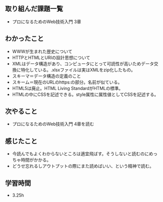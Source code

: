 ## 取り組んだ課題一覧
- プロになるためのWeb技術入門 3章
## わかったこと
- WWWが生まれた歴史について
- HTTPとHTMLとURIの設計思想について
- XMLはデータ構造があり、コンピュータにとって可読性が高いためデータ交換に特化している。.xlsxファイルは実はXMLをzip化したもの。
- スキーマ＝データ構造の定義のこと
- スキーム＝現在のURLのhttps:の部分。名前が似ている。
- HTML5は廃止。HTML Living StandardがHTMLの標準。
- HTMLの中にCSSを記述できる。style属性に属性値としてCSSを記述する。
## 次やること
- プロになるためのWeb技術入門 4章を読む
## 感じたこと
- 今読んでもよくわからないところは適宜飛ばす。そうしないと読むのにめっちゃ時間がかかる。
- どうせ忘れるしアウトプットの際にまた読めばいい、という精神で読む。
## 学習時間
- 3.25h